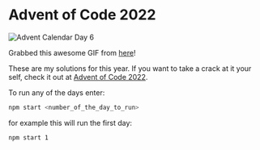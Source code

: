 # Advent of Code 2022
<!-- ![Advent Calendar Day 1](https://media.giphy.com/media/Fbb8tjb7u7up2VgLxc/giphy.gif) -->
<!-- ![Advent Calendar Day 2](https://media.giphy.com/media/et4rlnobQKELmtHcuq/giphy.gif) -->
<!-- ![Advent Calendar Day 3](https://media.giphy.com/media/9OGy3tnpcpg21acXbH/giphy.gif) -->
<!-- ![Advent Calendar Day 4](https://media.giphy.com/media/vfbE5wWf1jMYIvMnah/giphy.gif) -->
<!-- ![Advent Calendar Day 5](https://media.giphy.com/media/aOM9S9qDR61d36fLAq/giphy.gif) -->
![Advent Calendar Day 6](https://media.giphy.com/media/KTNEwUz2CeOlUm9dAV/giphy.gif)
<!-- ![Advent Calendar Day 7](https://media.giphy.com/media/QkLywpXaVT756PxjqR/giphy.gif) -->
<!-- ![Advent Calendar Day 8](https://media.giphy.com/media/7hO2q1qOUMBi5F1O1L/giphy.gif) -->
<!-- ![Advent Calendar Day 9](https://media.giphy.com/media/szMkCvt9rWusa5gKER/giphy.gif) -->
<!-- ![Advent Calendar Day 10](https://media.giphy.com/media/vl6AQqTUqTcj0EphNg/giphy.gif) -->
<!-- ![Advent Calendar Day 11](https://media.giphy.com/media/Yh3Ds119zRWOr75XYA/giphy.gif) -->
<!-- ![Advent Calendar Day 12](https://media.giphy.com/media/JYm47TN9ibzRLlgGzq/giphy.gif) -->
<!-- ![Advent Calendar Day 13](https://media.giphy.com/media/T41kuKuRiSQvspDy5W/giphy.gif) -->
<!-- ![Advent Calendar Day 14](https://media.giphy.com/media/zQFCGTIPpecszYrQ9e/giphy.gif) -->
<!-- ![Advent Calendar Day 15](https://media.giphy.com/media/1V5fpwgxTmE9QaEl7J/giphy.gif) -->
<!-- ![Advent Calendar Day 16](https://media.giphy.com/media/zG9AvTKtpp8SKVBrv3/giphy.gif) -->
<!-- ![Advent Calendar Day 17](https://media.giphy.com/media/jO5FBzdsSNvXM3okQb/giphy.gif) -->
<!-- ![Advent Calendar Day 18](https://media.giphy.com/media/E15Fjc5ZmP0nJzYrl6/giphy.gif) -->
<!-- ![Advent Calendar Day 19](https://media.giphy.com/media/W1S8tQSao6YWEO2GnD/giphy.gif) -->
<!-- ![Advent Calendar Day 20](https://media.giphy.com/media/HyZRmlIpo7KA0DxIEg/giphy.gif) -->
<!-- ![Advent Calendar Day 21](https://media.giphy.com/media/UnNfFQZkjjuqMuLt9a/giphy.gif) -->
<!-- ![Advent Calendar Day 22](https://media.giphy.com/media/Fm1QibiKaTrHzNCfSu/giphy.gif) -->
<!-- ![Advent Calendar Day 23](https://media.giphy.com/media/vlx4Yl21aPWGsh6KhT/giphy.gif) -->
<!-- ![Advent Calendar Day 24](https://media.giphy.com/media/uALUsMZrXXoTEzTJQc/giphy.gif) -->
<!-- ![Advent Calendar Day 25](https://media.giphy.com/media/rMarZ0xtYoqXCOTkIw/giphy.gif) -->
Grabbed this awesome GIF from [here](https://giphy.com/Samibanley)!

These are my solutions for this year. If you want to take a crack at it your self, check it out at [Advent of Code 2022](https://adventofcode.com/2022).

To run any of the days enter:
```bash
npm start <number_of_the_day_to_run>
```
for example this will run the first day:
```bash
npm start 1
```